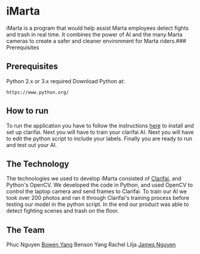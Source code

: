 # iMarta
iMarta is a program that would help assist Marta employees detect fights and trash in real time. It combines the power of AI and the many Marta cameras to create a safer and cleaner environment for Marta riders.### Prerequisites

## Prerequisites
Python 2.x or 3.x required
Download Python at:

```
https://www.python.org/
```

## How to run
To run the application you have to follow the instructions [here](https://clarifai-python.readthedocs.io/en/latest/install/) to install and set up clarifai. Next you will have to train your clarifai AI. Next you will have to edit the python script to include your labels. Finally you are ready to run and test out your AI.
## The Technology
The technologies we used to develop iMarta consisted of [Clarifai](https://www.clarifai.com/), and Python's OpenCV. We developed the code in Python, and used OpenCV to control the laptop camera and send frames to Clarifai. To train our AI we took over 200 photos and ran it through Clarifai's training process before testing our model in the python script. In the end our product was able to detect fighting scenes and trash on the floor.
## The Team
Phuc Nguyen
[Bowen Yang](https://github.com/byang9)
Benson Yang
Rachel Lilja
[James Nguyen](https://github.com/chamewin)

